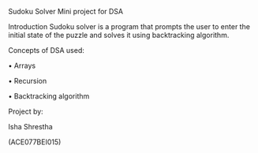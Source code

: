 Sudoku Solver
Mini project for DSA

Introduction
Sudoku solver is a program that prompts the user to enter the initial state of the puzzle and solves it using backtracking algorithm.

Concepts of DSA used:

•	Arrays

•	Recursion

•	Backtracking algorithm 
 
Project by:

Isha Shrestha

(ACE077BEI015)
 


